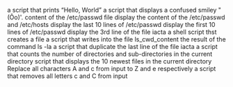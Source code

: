 a script that prints “Hello, World”
a script that displays a confused smiley "(Ôo)'.
content of the /etc/passwd file
display the content of the /etc/passwd and /etc/hosts
display the last 10 lines of /etc/passwd
display the first 10 lines of /etc/passwd
display the 3rd line of the file iacta
a shell script thst creates a file
a script that writes into the file ls_cwd_content the result of the command ls -la
a script that duplicate the last line of the file iacta
a script that counts the number of directories and sub-directories in the current directory
script that displays the 10 newest files in the current directory
Replace all characters A and c from input to Z and e respectively
a script that removes all letters c and C from input

